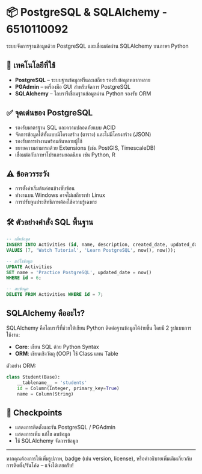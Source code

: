 # 📦 PostgreSQL & SQLAlchemy - 6510110092

ระบบจัดการฐานข้อมูลด้วย PostgreSQL และเชื่อมต่อผ่าน SQLAlchemy บนภาษา Python

## 🚀 เทคโนโลยีที่ใช้

* **PostgreSQL** – ระบบฐานข้อมูลฟรีและเสถียร รองรับข้อมูลหลากหลาย
* **PGAdmin** – เครื่องมือ GUI สำหรับจัดการ PostgreSQL
* **SQLAlchemy** – ไลบรารีเชื่อมฐานข้อมูลผ่าน Python รองรับ ORM

## ✅ จุดเด่นของ PostgreSQL

* รองรับมาตรฐาน SQL และความปลอดภัยแบบ ACID
* จัดการข้อมูลได้ทั้งแบบมีโครงสร้าง (ตาราง) และไม่มีโครงสร้าง (JSON)
* รองรับการทำงานพร้อมกันหลายผู้ใช้
* ขยายความสามารถด้วย Extensions (เช่น PostGIS, TimescaleDB)
* เชื่อมต่อกับภาษาโปรแกรมยอดนิยม เช่น Python, R

## ⚠️ ข้อควรระวัง

* การตั้งค่าเริ่มต้นค่อนข้างซับซ้อน
* ทำงานบน Windows อาจไม่เสถียรเท่า Linux
* การปรับจูนประสิทธิภาพต้องใช้ความรู้เฉพาะ

## 🛠️ ตัวอย่างคำสั่ง SQL พื้นฐาน

```sql
-- เพิ่มข้อมูล
INSERT INTO Activities (id, name, description, created_date, updated_date)
VALUES (7, 'Watch Tutorial', 'Learn PostgreSQL', now(), now());

-- แก้ไขข้อมูล
UPDATE Activities
SET name = 'Practice PostgreSQL', updated_date = now()
WHERE id = 6;

-- ลบข้อมูล
DELETE FROM Activities WHERE id = 7;
```

## SQLAlchemy คืออะไร?

SQLAlchemy คือไลบรารีที่ช่วยให้เขียน Python ติดต่อฐานข้อมูลได้ง่ายขึ้น โดยมี 2 รูปแบบการใช้งาน:

* **Core**: เขียน SQL ด้วย Python Syntax
* **ORM**: เขียนเชิงวัตถุ (OOP) ใช้ Class แทน Table

ตัวอย่าง ORM:

```python
class Student(Base):
    __tablename__ = 'students'
    id = Column(Integer, primary_key=True)
    name = Column(String)
```

## 📸 Checkpoints

* แสดงการติดตั้งและรัน PostgreSQL / PGAdmin
* แสดงการเพิ่ม แก้ไข ลบข้อมูล
* ใช้ SQLAlchemy จัดการข้อมูล

---

หากคุณต้องการให้เพิ่มรูปภาพ, badge (เช่น version, license), หรือคำอธิบายเพิ่มเติมเกี่ยวกับการติดตั้ง/รันโค้ด – แจ้งได้เลยครับ!

